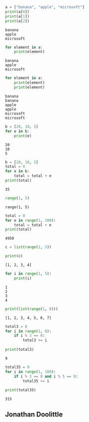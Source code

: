 ```python
a = ["banana", "apple", "microsoft"]
print(a[0])
print(a[1])
print(a[2])
```

    banana
    apple
    microsoft
    


```python
for element in a:
    print(element)
```

    banana
    apple
    microsoft
    


```python
for element in a:
    print(element)
    print(element)
```

    banana
    banana
    apple
    apple
    microsoft
    microsoft
    


```python
b = [20, 10, 5]
for e in b:
    print(e)
```

    20
    10
    5
    


```python
b = [20, 10, 5]
total = 0
for e in b:
    total = total + e
print(total)
```

    35
    


```python
range(1, 5)
```




    range(1, 5)




```python
total = 0
for e in range(1, 100):
    total = total + e
print(total)
```

    4950
    


```python
c = list(range(1, 5))
```


```python
print(c)
```

    [1, 2, 3, 4]
    


```python
for i in range(1, 5):
    print(i)
```

    1
    2
    3
    4
    


```python
print(list(range(1, 8)))
```

    [1, 2, 3, 4, 5, 6, 7]
    


```python
total3 = 0
for i in range(1, 8):
    if i % 3 == 0:
        total3 += i
        
print(total3)
```

    9
    


```python
total35 = 0
for i in range(1, 100):
    if i % 3 == 0 and i % 5 == 0:
        total35 += i
        
print(total35)
```

    315
    

## Jonathan Doolittle


```python

```
